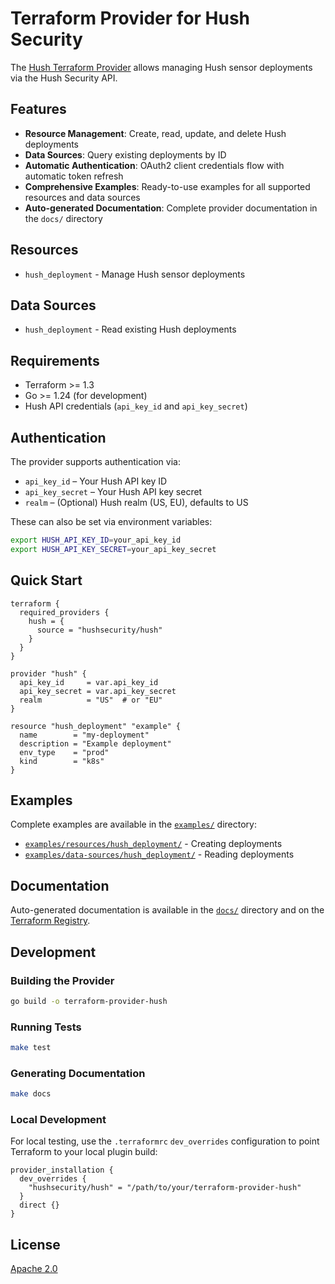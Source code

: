 # Terraform Provider for Hush Security

The [Hush Terraform Provider](https://registry.terraform.io/providers/hushsecurity/hush/latest) allows managing Hush sensor deployments via the Hush Security API.

## Features

* **Resource Management**: Create, read, update, and delete Hush deployments
* **Data Sources**: Query existing deployments by ID
* **Automatic Authentication**: OAuth2 client credentials flow with automatic token refresh
* **Comprehensive Examples**: Ready-to-use examples for all supported resources and data sources
* **Auto-generated Documentation**: Complete provider documentation in the `docs/` directory

## Resources

* `hush_deployment` - Manage Hush sensor deployments

## Data Sources

* `hush_deployment` - Read existing Hush deployments

## Requirements

* Terraform >= 1.3
* Go >= 1.24 (for development)
* Hush API credentials (`api_key_id` and `api_key_secret`)

## Authentication

The provider supports authentication via:

* `api_key_id` – Your Hush API key ID
* `api_key_secret` – Your Hush API key secret
* `realm` – (Optional) Hush realm (US, EU), defaults to US

These can also be set via environment variables:

```bash
export HUSH_API_KEY_ID=your_api_key_id
export HUSH_API_KEY_SECRET=your_api_key_secret
```

## Quick Start

```hcl
terraform {
  required_providers {
    hush = {
      source = "hushsecurity/hush"
    }
  }
}

provider "hush" {
  api_key_id     = var.api_key_id
  api_key_secret = var.api_key_secret
  realm          = "US"  # or "EU"
}

resource "hush_deployment" "example" {
  name        = "my-deployment"
  description = "Example deployment"
  env_type    = "prod"
  kind        = "k8s"
}
```

## Examples

Complete examples are available in the [`examples/`](./examples/) directory:

* [`examples/resources/hush_deployment/`](./examples/resources/hush_deployment/) - Creating deployments
* [`examples/data-sources/hush_deployment/`](./examples/data-sources/hush_deployment/) - Reading deployments

## Documentation

Auto-generated documentation is available in the [`docs/`](./docs/) directory and on the [Terraform Registry](https://registry.terraform.io/providers/hushsecurity/hush/latest/docs).

## Development

### Building the Provider

```bash
go build -o terraform-provider-hush
```

### Running Tests

```bash
make test
```

### Generating Documentation

```bash
make docs
```

### Local Development

For local testing, use the `.terraformrc` `dev_overrides` configuration to point Terraform to your local plugin build:

```hcl
provider_installation {
  dev_overrides {
    "hushsecurity/hush" = "/path/to/your/terraform-provider-hush"
  }
  direct {}
}
```

## License

[Apache 2.0](./LICENSE)
